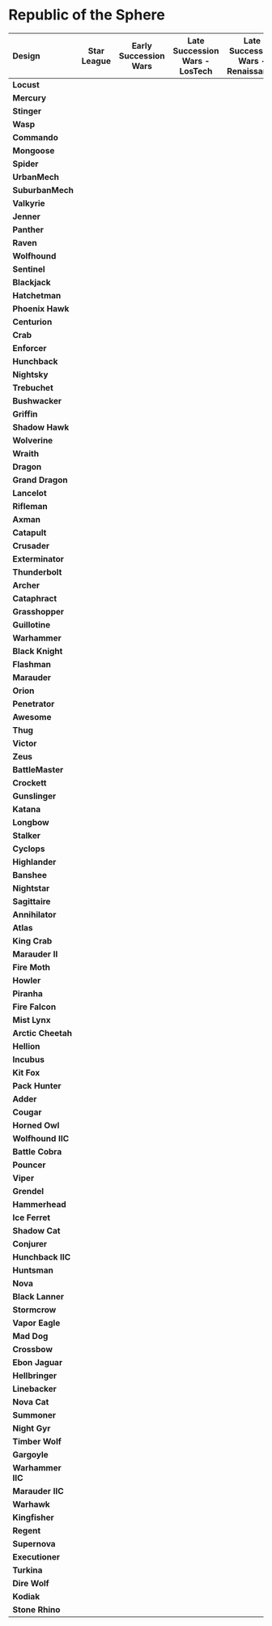 # Republic of the Sphere

| Design | Star League | Early Succession Wars | Late Succession Wars - LosTech | Late Succession Wars - Renaissance | Clan Invasion | Civil War | Jihad | Early Republic | Late Republic | Dark Ages | ilClan |
| :--- | :---: | :---: | :---: | :---: | :---: | :---: | :---: | :---: | :---: | :---: | :---: |
| **Locust** |     |     |     |     |     |     |     |  ●  |  ●  |  ●  |     |
| **Mercury** |     |     |     |     |     |     |     |  ●  |  ●  |  ●  |     |
| **Stinger** |     |     |     |     |     |     |     |  ●  |  ●  |  ●  |     |
| **Wasp** |     |     |     |     |     |     |     |  ●  |  ●  |  ●  |     |
| **Commando** |     |     |     |     |     |     |     |  ●  |  ●  |     |     |
| **Mongoose** |     |     |     |     |     |     |     |  ●  |  ●  |  ●  |     |
| **Spider** |     |     |     |     |     |     |     |  ●  |  ●  |  ●  |     |
| **UrbanMech** |     |     |     |     |     |     |     |  ●  |  ●  |  ●  |     |
| **SuburbanMech** |     |     |     |     |     |     |     |     |     |     |     |
| **Valkyrie** |     |     |     |     |     |     |     |  ●  |  ●  |  ●  |     |
| **Jenner** |     |     |     |     |     |     |     |  ●  |  ●  |  ●  |     |
| **Panther** |     |     |     |     |     |     |     |  ●  |  ●  |  ●  |     |
| **Raven** |     |     |     |     |     |     |     |     |     |     |     |
| **Wolfhound** |     |     |     |     |     |     |     |  ●  |  ●  |  ●  |     |
| **Sentinel** |     |     |     |     |     |     |     |     |     |     |     |
| **Blackjack** |     |     |     |     |     |     |     |  ●  |  ●  |  ●  |     |
| **Hatchetman** |     |     |     |     |     |     |     |  ●  |  ●  |  ●  |     |
| **Phoenix Hawk** |     |     |     |     |     |     |     |  ●  |  ●  |  ●  |     |
| **Centurion** |     |     |     |     |     |     |     |  ●  |  ●  |  ●  |     |
| **Crab** |     |     |     |     |     |     |     |  ●  |  ●  |  ●  |     |
| **Enforcer** |     |     |     |     |     |     |     |     |     |     |     |
| **Hunchback** |     |     |     |     |     |     |     |  ●  |  ●  |  ●  |     |
| **Nightsky** |     |     |     |     |     |     |     |  ●  |  ●  |  ●  |     |
| **Trebuchet** |     |     |     |     |     |     |     |  ●  |  ●  |  ●  |     |
| **Bushwacker** |     |     |     |     |     |     |     |  ●  |  ●  |  ●  |     |
| **Griffin** |     |     |     |     |     |     |     |  ●  |  ●  |  ●  |     |
| **Shadow Hawk** |     |     |     |     |     |     |     |  ●  |  ●  |  ●  |     |
| **Wolverine** |     |     |     |     |     |     |     |  ●  |  ●  |  ●  |     |
| **Wraith** |     |     |     |     |     |     |     |     |     |     |     |
| **Dragon** |     |     |     |     |     |     |     |     |     |     |     |
| **Grand Dragon** |     |     |     |     |     |     |     |  ●  |  ●  |  ●  |     |
| **Lancelot** |     |     |     |     |     |     |     |     |     |     |     |
| **Rifleman** |     |     |     |     |     |     |     |  ●  |  ●  |  ●  |     |
| **Axman** |     |     |     |     |     |     |     |  ●  |  ●  |  ●  |     |
| **Catapult** |     |     |     |     |     |     |     |     |     |     |     |
| **Crusader** |     |     |     |     |     |     |     |  ●  |  ●  |  ●  |     |
| **Exterminator** |     |     |     |     |     |     |     |     |     |  ●  |     |
| **Thunderbolt** |     |     |     |     |     |     |     |  ●  |  ●  |  ●  |     |
| **Archer** |     |     |     |     |     |     |     |  ●  |  ●  |  ●  |     |
| **Cataphract** |     |     |     |     |     |     |     |     |     |  ●  |     |
| **Grasshopper** |     |     |     |     |     |     |     |  ●  |  ●  |  ●  |     |
| **Guillotine** |     |     |     |     |     |     |     |  ●  |  ●  |  ●  |     |
| **Warhammer** |     |     |     |     |     |     |     |  ●  |  ●  |  ●  |     |
| **Black Knight** |     |     |     |     |     |     |     |  ●  |  ●  |  ●  |     |
| **Flashman** |     |     |     |     |     |     |     |  ●  |     |     |     |
| **Marauder** |     |     |     |     |     |     |     |  ●  |  ●  |  ●  |     |
| **Orion** |     |     |     |     |     |     |     |  ●  |  ●  |  ●  |     |
| **Penetrator** |     |     |     |     |     |     |     |     |     |     |     |
| **Awesome** |     |     |     |     |     |     |     |  ●  |  ●  |  ●  |     |
| **Thug** |     |     |     |     |     |     |     |  ●  |  ●  |  ●  |     |
| **Victor** |     |     |     |     |     |     |     |  ●  |  ●  |  ●  |     |
| **Zeus** |     |     |     |     |     |     |     |  ●  |  ●  |  ●  |     |
| **BattleMaster** |     |     |     |     |     |     |     |  ●  |  ●  |  ●  |     |
| **Crockett** |     |     |     |     |     |     |     |     |     |     |     |
| **Gunslinger** |     |     |     |     |     |     |     |  ●  |  ●  |  ●  |     |
| **Katana** |     |     |     |     |     |     |     |     |     |     |     |
| **Longbow** |     |     |     |     |     |     |     |  ●  |  ●  |  ●  |     |
| **Stalker** |     |     |     |     |     |     |     |  ●  |  ●  |  ●  |     |
| **Cyclops** |     |     |     |     |     |     |     |  ●  |  ●  |  ●  |     |
| **Highlander** |     |     |     |     |     |     |     |  ●  |  ●  |  ●  |     |
| **Banshee** |     |     |     |     |     |     |     |     |     |     |     |
| **Nightstar** |     |     |     |     |     |     |     |  ●  |  ●  |     |     |
| **Sagittaire** |     |     |     |     |     |     |     |  ●  |  ●  |  ●  |     |
| **Annihilator** |     |     |     |     |     |     |     |  ●  |  ●  |  ●  |     |
| **Atlas** |     |     |     |     |     |     |     |  ●  |  ●  |  ●  |     |
| **King Crab** |     |     |     |     |     |     |     |  ●  |  ●  |  ●  |     |
| **Marauder II** |     |     |     |     |     |     |     |  ●  |  ●  |  ●  |     |
| **Fire Moth** |     |     |     |     |     |     |     |     |     |     |     |
| **Howler** |     |     |     |     |     |     |     |     |     |     |     |
| **Piranha** |     |     |     |     |     |     |     |     |     |     |     |
| **Fire Falcon** |     |     |     |     |     |     |     |     |     |     |     |
| **Mist Lynx** |     |     |     |     |     |     |     |     |     |     |     |
| **Arctic Cheetah** |     |     |     |     |     |     |     |  ●  |  ●  |  ●  |     |
| **Hellion** |     |     |     |     |     |     |     |     |     |     |     |
| **Incubus** |     |     |     |     |     |     |     |     |     |  ●  |     |
| **Kit Fox** |     |     |     |     |     |     |     |     |     |     |     |
| **Pack Hunter** |     |     |     |     |     |     |     |     |     |     |     |
| **Adder** |     |     |     |     |     |     |     |  ●  |  ●  |  ●  |     |
| **Cougar** |     |     |     |     |     |     |     |  ●  |  ●  |  ●  |     |
| **Horned Owl** |     |     |     |     |     |     |     |     |     |     |     |
| **Wolfhound IIC** |     |     |     |     |     |     |     |     |     |     |     |
| **Battle Cobra** |     |     |     |     |     |     |     |     |     |     |     |
| **Pouncer** |     |     |     |     |     |     |     |     |     |     |     |
| **Viper** |     |     |     |     |     |     |     |  ●  |  ●  |  ●  |     |
| **Grendel** |     |     |     |     |     |     |     |     |     |     |     |
| **Hammerhead** |     |     |     |     |     |     |     |     |     |     |     |
| **Ice Ferret** |     |     |     |     |     |     |     |     |     |     |     |
| **Shadow Cat** |     |     |     |     |     |     |     |  ●  |  ●  |  ●  |     |
| **Conjurer** |     |     |     |     |     |     |     |  ●  |  ●  |  ●  |     |
| **Hunchback IIC** |     |     |     |     |     |     |     |     |     |     |     |
| **Huntsman** |     |     |     |     |     |     |     |  ●  |  ●  |  ●  |     |
| **Nova** |     |     |     |     |     |     |     |  ●  |  ●  |  ●  |     |
| **Black Lanner** |     |     |     |     |     |     |     |     |     |     |     |
| **Stormcrow** |     |     |     |     |     |     |     |     |     |     |     |
| **Vapor Eagle** |     |     |     |     |     |     |     |     |     |  ●  |     |
| **Mad Dog** |     |     |     |     |     |     |     |  ●  |  ●  |  ●  |     |
| **Crossbow** |     |     |     |     |     |     |     |     |     |     |     |
| **Ebon Jaguar** |     |     |     |     |     |     |     |     |     |     |     |
| **Hellbringer** |     |     |     |     |     |     |     |     |     |  ●  |     |
| **Linebacker** |     |     |     |     |     |     |     |     |     |     |     |
| **Nova Cat** |     |     |     |     |     |     |     |  ●  |  ●  |  ●  |     |
| **Summoner** |     |     |     |     |     |     |     |  ●  |  ●  |  ●  |     |
| **Night Gyr** |     |     |     |     |     |     |     |     |     |     |     |
| **Timber Wolf** |     |     |     |     |     |     |     |  ●  |  ●  |  ●  |     |
| **Gargoyle** |     |     |     |     |     |     |     |     |     |     |     |
| **Warhammer IIC** |     |     |     |     |     |     |     |  ●  |  ●  |  ●  |     |
| **Marauder IIC** |     |     |     |     |     |     |     |  ●  |  ●  |  ●  |     |
| **Warhawk** |     |     |     |     |     |     |     |     |     |     |     |
| **Kingfisher** |     |     |     |     |     |     |     |  ●  |  ●  |     |     |
| **Regent** |     |     |     |     |     |     |     |     |     |  ●  |     |
| **Supernova** |     |     |     |     |     |     |     |  ●  |  ●  |  ●  |     |
| **Executioner** |     |     |     |     |     |     |     |  ●  |  ●  |  ●  |     |
| **Turkina** |     |     |     |     |     |     |     |     |     |     |     |
| **Dire Wolf** |     |     |     |     |     |     |     |  ●  |  ●  |  ●  |     |
| **Kodiak** |     |     |     |     |     |     |     |  ●  |  ●  |  ●  |     |
| **Stone Rhino** |     |     |     |     |     |     |     |     |     |     |     |

